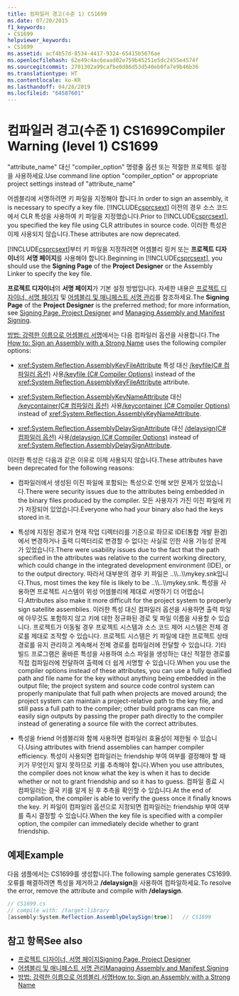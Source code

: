 ```yaml
---
title: 컴파일러 경고(수준 1) CS1699
ms.date: 07/20/2015
f1_keywords:
- CS1699
helpviewer_keywords:
- CS1699
ms.assetid: acf4b57d-8534-4417-9324-65415b5676ae
ms.openlocfilehash: 62e49c4ac6eaad02e759b45251e5dc2455e4574f
ms.sourcegitcommit: 2701302a99cafbe0d86d53d540eb0fa7e9b46b36
ms.translationtype: HT
ms.contentlocale: ko-KR
ms.lasthandoff: 04/28/2019
ms.locfileid: "64587601"
---
```

# <a name="compiler-warning-level-1-cs1699"></a><span data-ttu-id="b6cd5-102">컴파일러 경고(수준 1) CS1699</span><span class="sxs-lookup"><span data-stu-id="b6cd5-102">Compiler Warning (level 1) CS1699</span></span>
<span data-ttu-id="b6cd5-103">"attribute_name" 대신 "compiler_option" 명령줄 옵션 또는 적절한 프로젝트 설정을 사용하세요.</span><span class="sxs-lookup"><span data-stu-id="b6cd5-103">Use command line option "compiler_option" or appropriate project settings instead of "attribute_name"</span></span>  
  
 <span data-ttu-id="b6cd5-104">어셈블리에 서명하려면 키 파일을 지정해야 합니다.</span><span class="sxs-lookup"><span data-stu-id="b6cd5-104">In order to sign an assembly, it is necessary to specify a key file.</span></span> <span data-ttu-id="b6cd5-105">[!INCLUDE[csprcsext](~/includes/csprcsext-md.md)] 이전의 경우 소스 코드에서 CLR 특성을 사용하여 키 파일을 지정했습니다.</span><span class="sxs-lookup"><span data-stu-id="b6cd5-105">Prior to [!INCLUDE[csprcsext](~/includes/csprcsext-md.md)], you specified the key file using CLR attributes in source code.</span></span> <span data-ttu-id="b6cd5-106">이러한 특성은 이제 사용되지 않습니다.</span><span class="sxs-lookup"><span data-stu-id="b6cd5-106">These attributes are now deprecated.</span></span>  
  
 <span data-ttu-id="b6cd5-107">[!INCLUDE[csprcsext](~/includes/csprcsext-md.md)]부터 키 파일을 지정하려면 어셈블리 링커 또는 **프로젝트 디자이너**의 **서명 페이지**를 사용해야 합니다.</span><span class="sxs-lookup"><span data-stu-id="b6cd5-107">Beginning in [!INCLUDE[csprcsext](~/includes/csprcsext-md.md)], you should use the **Signing Page** of the **Project Designer** or the Assembly Linker to specify the key file.</span></span>  
  
 <span data-ttu-id="b6cd5-108">**프로젝트 디자이너**의 **서명 페이지**가 기본 설정 방법입니다. 자세한 내용은 [프로젝트 디자이너, 서명 페이지](/visualstudio/ide/reference/signing-page-project-designer) 및 [어셈블리 및 매니페스트 서명 관리](/visualstudio/ide/managing-assembly-and-manifest-signing)를 참조하세요.</span><span class="sxs-lookup"><span data-stu-id="b6cd5-108">The **Signing Page** of the **Project Designer** is the preferred method; for more information, see [Signing Page, Project Designer](/visualstudio/ide/reference/signing-page-project-designer) and [Managing Assembly and Manifest Signing](/visualstudio/ide/managing-assembly-and-manifest-signing).</span></span>  
  
 <span data-ttu-id="b6cd5-109">[방법: 강력한 이름으로 어셈블리 서명](../../../framework/app-domains/how-to-sign-an-assembly-with-a-strong-name.md)에서는 다음 컴파일러 옵션을 사용합니다.</span><span class="sxs-lookup"><span data-stu-id="b6cd5-109">The [How to: Sign an Assembly with a Strong Name](../../../framework/app-domains/how-to-sign-an-assembly-with-a-strong-name.md) uses the following compiler options:</span></span>  
  
- <span data-ttu-id="b6cd5-110"><xref:System.Reflection.AssemblyKeyFileAttribute> 특성 대신 [/keyfile(C# 컴파일러 옵션)](../../../csharp/language-reference/compiler-options/keyfile-compiler-option.md) 사용</span><span class="sxs-lookup"><span data-stu-id="b6cd5-110">[/keyfile (C# Compiler Options)](../../../csharp/language-reference/compiler-options/keyfile-compiler-option.md) instead of the <xref:System.Reflection.AssemblyKeyFileAttribute> attribute.</span></span>  
  
- <span data-ttu-id="b6cd5-111"><xref:System.Reflection.AssemblyKeyNameAttribute> 대신 [/keycontainer(C# 컴파일러 옵션)](../../../csharp/language-reference/compiler-options/keycontainer-compiler-option.md) 사용</span><span class="sxs-lookup"><span data-stu-id="b6cd5-111">[/keycontainer (C# Compiler Options)](../../../csharp/language-reference/compiler-options/keycontainer-compiler-option.md) instead of <xref:System.Reflection.AssemblyKeyNameAttribute>.</span></span>  
  
- <span data-ttu-id="b6cd5-112"><xref:System.Reflection.AssemblyDelaySignAttribute> 대신 [/delaysign(C# 컴파일러 옵션)](../../../csharp/language-reference/compiler-options/delaysign-compiler-option.md) 사용</span><span class="sxs-lookup"><span data-stu-id="b6cd5-112">[/delaysign (C# Compiler Options)](../../../csharp/language-reference/compiler-options/delaysign-compiler-option.md) instead of <xref:System.Reflection.AssemblyDelaySignAttribute>.</span></span>  
  
 <span data-ttu-id="b6cd5-113">이러한 특성은 다음과 같은 이유로 이제 사용되지 않습니다.</span><span class="sxs-lookup"><span data-stu-id="b6cd5-113">These attributes have been deprecated for the following reasons:</span></span>  
  
- <span data-ttu-id="b6cd5-114">컴파일러에서 생성된 이진 파일에 포함되는 특성으로 인해 보안 문제가 있었습니다.</span><span class="sxs-lookup"><span data-stu-id="b6cd5-114">There were security issues due to the attributes being embedded in the binary files produced by the compiler.</span></span> <span data-ttu-id="b6cd5-115">모든 사용자가 가진 이진 파일에 키가 저장되어 있었습니다.</span><span class="sxs-lookup"><span data-stu-id="b6cd5-115">Everyone who had your binary also had the keys stored in it.</span></span>  
  
- <span data-ttu-id="b6cd5-116">특성에 지정된 경로가 현재 작업 디렉터리를 기준으로 하므로 IDE(통합 개발 환경)에서 변경하거나 출력 디렉터리로 변경할 수 없다는 사실로 인한 사용 가능성 문제가 있었습니다.</span><span class="sxs-lookup"><span data-stu-id="b6cd5-116">There were usability issues due to the fact that the path specified in the attributes was relative to the current working directory, which could change in the integrated development environment (IDE), or to the output directory.</span></span> <span data-ttu-id="b6cd5-117">따라서 대부분의 경우 키 파일은 ..\\\\..\\\mykey.snk입니다.</span><span class="sxs-lookup"><span data-stu-id="b6cd5-117">Thus, most times the key file is likely to be ..\\\\..\\\mykey.snk.</span></span> <span data-ttu-id="b6cd5-118">특성을 사용하면 프로젝트 시스템이 위성 어셈블리에 제대로 서명하기 더 어렵습니다.</span><span class="sxs-lookup"><span data-stu-id="b6cd5-118">Attributes also make it more difficult for the project system to properly sign satellite assemblies.</span></span> <span data-ttu-id="b6cd5-119">이러한 특성 대신 컴파일러 옵션을 사용하면 출력 파일에 아무것도 포함하지 않고 키에 대한 정규화된 경로 및 파일 이름을 사용할 수 있습니다. 프로젝트가 이동될 경우 프로젝트 시스템과 소스 코드 제어 시스템은 전체 경로를 제대로 조작할 수 있습니다. 프로젝트 시스템은 키 파일에 대한 프로젝트 상태 경로를 유지 관리하고 계속해서 전체 경로를 컴파일러에 전달할 수 있습니다. 기타 빌드 프로그램은 올바른 특성을 사용하여 소스 파일을 생성하는 대신 적절한 경로를 직접 컴파일러에 전달하여 출력에 더 쉽게 서명할 수 있습니다.</span><span class="sxs-lookup"><span data-stu-id="b6cd5-119">When you use the compiler options instead of these attributes, you can use a fully qualified path and file name for the key without anything being embedded in the output file; the project system and source code control system can properly manipulate that full path when projects are moved around; the project system can maintain a project-relative path to the key file, and still pass a full path to the compiler; other build programs can more easily sign outputs by passing the proper path directly to the compiler instead of generating a source file with the correct attributes.</span></span>  
  
- <span data-ttu-id="b6cd5-120">특성을 friend 어셈블리와 함께 사용하면 컴파일러 효율성이 제한될 수 있습니다.</span><span class="sxs-lookup"><span data-stu-id="b6cd5-120">Using attributes with friend assemblies can hamper compiler efficiency.</span></span> <span data-ttu-id="b6cd5-121">특성이 사용되면 컴파일러는 friendship 부여 여부를 결정해야 할 때 키가 무엇인지 알지 못하므로 키를 추측해야 합니다.</span><span class="sxs-lookup"><span data-stu-id="b6cd5-121">When you use attributes, the compiler does not know what the key is when it has to decide whether or not to grant friendship and so it has to guess.</span></span> <span data-ttu-id="b6cd5-122">컴파일 종료 시 컴파일러는 결국 키를 알게 된 후 추측을 확인할 수 있습니다.</span><span class="sxs-lookup"><span data-stu-id="b6cd5-122">At the end of compilation, the compiler is able to verify the guess once it finally knows the key.</span></span> <span data-ttu-id="b6cd5-123">키 파일이 컴파일러 옵션으로 지정되면 컴파일러는 friendship 부여 여부를 즉시 결정할 수 있습니다.</span><span class="sxs-lookup"><span data-stu-id="b6cd5-123">When the key file is specified with a compiler option, the compiler can immediately decide whether to grant friendship.</span></span>  
  
## <a name="example"></a><span data-ttu-id="b6cd5-124">예제</span><span class="sxs-lookup"><span data-stu-id="b6cd5-124">Example</span></span>  
 <span data-ttu-id="b6cd5-125">다음 샘플에서는 CS1699를 생성합니다.</span><span class="sxs-lookup"><span data-stu-id="b6cd5-125">The following sample generates CS1699.</span></span> <span data-ttu-id="b6cd5-126">오류를 해결하려면 특성을 제거하고 **/delaysign**을 사용하여 컴파일하세요.</span><span class="sxs-lookup"><span data-stu-id="b6cd5-126">To resolve the error, remove the attribute and compile with **/delaysign**.</span></span>  
  
```csharp  
// CS1699.cs  
// compile with: /target:library  
[assembly:System.Reflection.AssemblyDelaySign(true)]   // CS1699  
```  
  
## <a name="see-also"></a><span data-ttu-id="b6cd5-127">참고 항목</span><span class="sxs-lookup"><span data-stu-id="b6cd5-127">See also</span></span>

- [<span data-ttu-id="b6cd5-128">프로젝트 디자이너, 서명 페이지</span><span class="sxs-lookup"><span data-stu-id="b6cd5-128">Signing Page, Project Designer</span></span>](/visualstudio/ide/reference/signing-page-project-designer)
- [<span data-ttu-id="b6cd5-129">어셈블리 및 매니페스트 서명 관리</span><span class="sxs-lookup"><span data-stu-id="b6cd5-129">Managing Assembly and Manifest Signing</span></span>](/visualstudio/ide/managing-assembly-and-manifest-signing)
- [<span data-ttu-id="b6cd5-130">방법: 강력한 이름으로 어셈블리 서명</span><span class="sxs-lookup"><span data-stu-id="b6cd5-130">How to: Sign an Assembly with a Strong Name</span></span>](../../../framework/app-domains/how-to-sign-an-assembly-with-a-strong-name.md)
